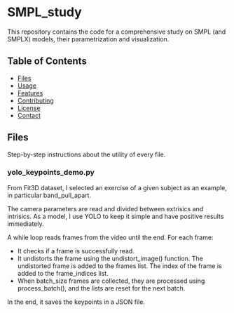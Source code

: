 # SMPL_study

This repository contains the code for a comprehensive study on SMPL (and SMPLX) models, their parametrization and visualization.

## Table of Contents

- [Files](#files)
- [Usage](#usage)
- [Features](#features)
- [Contributing](#contributing)
- [License](#license)
- [Contact](#contact)

## Files

Step-by-step instructions about the utility of every file.

### yolo_keypoints_demo.py 
From Fit3D dataset, I selected an exercise of a given subject as an example, in particular band_pull_apart.

The camera parameters are read and divided between extrisics and intrisics.
As a model, I use YOLO to keep it simple and have positive results immediately.

A while loop reads frames from the video until the end. For each frame:
- It checks if a frame is successfully read.
- It undistorts the frame using the undistort_image() function. The undistorted frame is added to the frames list. The index of the frame is added to the frame_indices list.
- When batch_size frames are collected, they are processed using process_batch(), and the lists are reset for the next batch.

In the end, it saves the keypoints in a JSON file.


